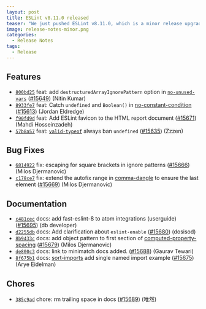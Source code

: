 ```yaml
---
layout: post
title: ESLint v8.11.0 released
teaser: "We just pushed ESLint v8.11.0, which is a minor release upgrade of ESLint. This release adds some new features and fixes several bugs found in the previous release."
image: release-notes-minor.png
categories:
  - Release Notes
tags:
  - Release
---
```









## Features


* [`800bd25`](https://github.com/eslint/eslint/commit/800bd258e4484de24323809ebbf13fc72fcbabac) feat: add `destructuredArrayIgnorePattern` option in [`no-unused-vars`](/docs/rules/no-unused-vars) ([#15649](https://github.com/eslint/eslint/issues/15649)) (Nitin Kumar)
* [`8933fe7`](https://github.com/eslint/eslint/commit/8933fe7afcc7cdd99cc0efccc08e8fe3a5e2996f) feat: Catch `undefined` and `Boolean()` in [no-constant-condition](/docs/rules/no-constant-condition) ([#15613](https://github.com/eslint/eslint/issues/15613)) (Jordan Eldredge)
* [`f90fd9d`](https://github.com/eslint/eslint/commit/f90fd9d779a5b28dfd15ca3f993e6b3cd09e71e8) feat: Add ESLint favicon to the HTML report document ([#15671](https://github.com/eslint/eslint/issues/15671)) (Mahdi Hosseinzadeh)
* [`57b8a57`](https://github.com/eslint/eslint/commit/57b8a57be75ed2379fe39c93168175090dfe4cdd) feat: [`valid-typeof`](/docs/rules/valid-typeof) always ban `undefined` ([#15635](https://github.com/eslint/eslint/issues/15635)) (Zzzen)






## Bug Fixes


* [`6814922`](https://github.com/eslint/eslint/commit/68149221637faa8e4f2718773e751126b7ae8ac9) fix: escaping for square brackets in ignore patterns ([#15666](https://github.com/eslint/eslint/issues/15666)) (Milos Djermanovic)
* [`c178ce7`](https://github.com/eslint/eslint/commit/c178ce7044b5c19db2f4aabfdbe58003db5062fd) fix: extend the autofix range in [comma-dangle](/docs/rules/comma-dangle) to ensure the last element ([#15669](https://github.com/eslint/eslint/issues/15669)) (Milos Djermanovic)




## Documentation


* [`c481cec`](https://github.com/eslint/eslint/commit/c481cecacc728618832b4044374e445d332b4381) docs: add fast-eslint-8 to atom integrations (userguide) ([#15695](https://github.com/eslint/eslint/issues/15695)) (db developer)
* [`d2255db`](https://github.com/eslint/eslint/commit/d2255db24526de604b4a34e90c870158c4ea277e) docs: Add clarification about `eslint-enable` ([#15680](https://github.com/eslint/eslint/issues/15680)) (dosisod)
* [`8b9433c`](https://github.com/eslint/eslint/commit/8b9433c90c842d8ec06f633df7fbba6ac6d5036b) docs: add object pattern to first section of [computed-property-spacing](/docs/rules/computed-property-spacing) ([#15679](https://github.com/eslint/eslint/issues/15679)) (Milos Djermanovic)
* [`de800c3`](https://github.com/eslint/eslint/commit/de800c3c0b8e3f85921b40eaa97134fef12effa2) docs: link to minimatch docs added.  ([#15688](https://github.com/eslint/eslint/issues/15688)) (Gaurav Tewari)
* [`8f675b1`](https://github.com/eslint/eslint/commit/8f675b1f7f6c0591abe36c20410d226bd9e1faa6) docs: [sort-imports](/docs/rules/sort-imports) add single named import example ([#15675](https://github.com/eslint/eslint/issues/15675)) (Arye Eidelman)








## Chores


* [`385c9ad`](https://github.com/eslint/eslint/commit/385c9ad685b24b1821ec4085596b3aad299fb751) chore: rm trailing space in docs ([#15689](https://github.com/eslint/eslint/issues/15689)) (唯然)


